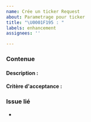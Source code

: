 ```yaml
---
name: Crée un ticker Request
about: Parametrage pour ticker
title: "\U0001F195 : "
labels: enhancement
assignees: ''

---
```


### Contenue
#### Description :
#### Critère d'acceptance :

### Issue lié
-

